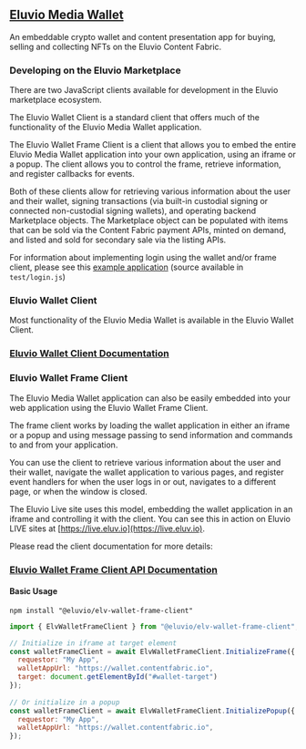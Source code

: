 ## [Eluvio Media Wallet](https://wallet.contentfabric.io/#/)

An embeddable crypto wallet and content presentation app for buying, selling and collecting NFTs on the Eluvio Content Fabric.

### Developing on the Eluvio Marketplace

There are two JavaScript clients available for development in the Eluvio marketplace ecosystem.

The Eluvio Wallet Client is a standard client that offers much of the functionality of the Eluvio Media Wallet application.

The Eluvio Wallet Frame Client is a client that allows you to embed the entire Eluvio Media Wallet application into your own application, using an iframe or a popup. The client allows you to control the frame, retrieve information, and register callbacks for events.

Both of these clients allow for retrieving various information about the user and their wallet, signing transactions (via built-in custodial signing or connected non-custodial signing wallets), and operating backend Marketplace objects. The Marketplace object can be populated with items that can be sold via the Content Fabric payment APIs, minted on demand, and listed and sold for secondary sale via the listing APIs.

For information about implementing login using the wallet and/or frame client, please see this [example application](https://core.test.contentfabric.io/elv-media-wallet-client-test/test-login/) (source available in `test/login.js`)

###

### Eluvio Wallet Client

Most functionality of the Eluvio Media Wallet is available in the Eluvio Wallet Client.

### [Eluvio Wallet Client Documentation](https://eluv-io.github.io/elv-client-js/wallet-client/index.html)

###

### Eluvio Wallet Frame Client

The Eluvio Media Wallet application can also be easily embedded into your web application using the Eluvio Wallet Frame Client.

The frame client works by loading the wallet application in either an iframe or a popup and using message passing to send information and commands to and from your application.

You can use the client to retrieve various information about the user and their wallet, navigate the wallet application to various pages, and register event handlers for when the user logs in or out, navigates to a different page, or when the window is closed.

The Eluvio Live site uses this model, embedding the wallet application in an iframe and controlling it with the client. You can see this in action on Eluvio LIVE sites at [https://live.eluv.io](https://live.eluv.io).

Please read the client documentation for more details:
### [Eluvio Wallet Frame Client API Documentation](https://eluv-io.github.io/elv-media-wallet/ElvWalletFrameClient.html)

#### Basic Usage

```
npm install "@eluvio/elv-wallet-frame-client"
```

```javascript
import { ElvWalletFrameClient } from "@eluvio/elv-wallet-frame-client";

// Initialize in iframe at target element
const walletFrameClient = await ElvWalletFrameClient.InitializeFrame({
  requestor: "My App",
  walletAppUrl: "https://wallet.contentfabric.io",
  target: document.getElementById("#wallet-target")
});
    
// Or initialize in a popup
const walletFrameClient = await ElvWalletFrameClient.InitializePopup({
  requestor: "My App",
  walletAppUrl: "https://wallet.contentfabric.io",
});
```



